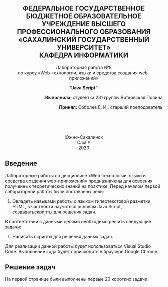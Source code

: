 <p></p>

<h2 align="center">ФЕДЕРАЛЬНОЕ ГОСУДАРСТВЕННОЕ БЮДЖЕТНОЕ ОБРАЗОВАТЕЛЬНОЕ УЧРЕЖДЕНИЕ ВЫСШЕГО ПРОФЕССИОНАЛЬНОГО ОБРАЗОВАНИЯ <br> «САХАЛИНСКИЙ ГОСУДАРСТВЕННЫЙ УНИВЕРСИТЕТ» <br> КАФЕДРА ИНФОРМАТИКИ </h2>
<p align="center">Лабораторная работа №8 <br>
по курсу «Web-технологии, языки и средства создания web-приложений» 

<p align="center"><b>"Java Script"</b><p>
<p align="right"><b>Выполнила: </b> студентка 231 группы Витковская Полина</p>
<p  align="right"><b>Принял: </b> Соболев Е. И., старший преподователь</p>
<br>
<br>
<br>
<p align="center">Южно-Сахалинск <br> СахГУ <br> 2023</p>
<h2> Введение </h2>
<p>Лабораторные работы по дисциплине «Web-технологии, языки и средства создания web-приложений» предназначены для освоения полученных теоретических знаний на практике. Перед началом первой лабораторной работы были поставлены цели: <br>
<ol>
  <li>Овладеть навыками работы с языком гипертекстовой разметки HTML, в частности научиться основам Java Script, создаватьскрипты для решения задач.
</ol>
В соответствии с данными целями необходимо решить следующие задачи:
<ol>
   <li> Написать скрипты для решения данных задач.
   </ol>
Для реализации данной работы будет использоваться Visual Studio Code. Выполнение кода будет происходить в браузере Google Chrome.
</p>
<h2>Решение задач</h2>
<p>На первой странице были выполнены первые 20 коротких задачи: </p>
<code>
    <script>
    //1
    if (true) console.log(1);
    if(false) console.log(2);
    //2
    let m,n;
    m=Math.floor(Math.random()*100);
    console.log("m="+m);
    if(m>50) {n="big";}
    else {n="small";}
    console.log(n);
    //3
    console.log("ответ:8")
    //4

    let i=45;
    while(i<68)
    {console.log(i++)}
    //5
    let a=45;
    while (a<=670)
    {
        if(a%10==0) {console.log(a);}
        a++;
    }
    //6
    for (let i=45;i<68;i++)
    {console.log(i);}
    for(let i=45;i<=670;i++)
    {
        if(i%10==0) {console.log(i);}
    }
    //7
    let num=Math.floor(Math.random()*3);
    console.log(num);
    switch(num) 
    {
        case 0:console.log("ноль"); break;
        case 1:console.log("один"); break;
        case 2:console.log("два"); break;
        case 3: console.log("три"); break;
    }
    //8
    for (let i=0;i<=10;i++)
    {document.write('<img src=url(https://avatars.dzeninfra.ru/get-zen_doc/34175/pub_5cea2361585c2f00b5c9cb0b_5cea310a752e5b00b25b9c01/scale_1200)>')}
    //9
    let size=120;
    let unit="Кб";

    switch (unit)
    {
        case "Кб":console.log(size*1024);break;
        case "Мб":console.log(size*1024*1024);break;
        case "Гб":console.log(size*1024*1024*1024);break;
    }
    //10
    let mounth=4;
    let table = '<table><tr><th>пн</th><th>вт</th><th>ср</th><th>чт</th><th>пт</th><th>сб</th><th>вс</th></tr><tr>';
        for (let i = 0; i < 5; i++) {
            table += '<td></td>';
        }
    for(let i=1;i<=30;i++)
            {
                table+='<td>' + i + '</td>';
                if(i==2|i==9|i==16|i==23|i==30) {table += '</tr><tr>';}
            }

        table += '</tr></table>';

    calendar.innerHTML = table;
    //11
    function hello1() {return "Привет, js!"}
    console.log(hello1());
    //12
    function hello2(name) 
    {
        if(name !=null) {return "привет, "+name;}
        else return "привет, гость";
    }
    console.log(hello2("Полина"));
    console.log(hello2());
    //13
    function mul(x,y)
    {return x*y}
    console.log(mul(5,2));
    //14
    function repeat(str,n)
    {
        
        for(let i=1;i<n;i++)
        {str+=str;}
        return str;
    }
    console.log(repeat("meow",2))
    //15
    function rgb(r,g,b)
    {
        let a,d,c;
        if (r!=null) {a=r;} else {a=0;}
        if (g!=null) {d=g;} else {d=0;}
        if (b!=null) {c=b;} else {c=0;}
        return "rgb("+a+","+d+","+c+")"
    }
    console.log(rgb(1,2));
    //16
    function abg() 
    {
        let S=0;
        let i=0;
        while (arguments[i]!=null)
        {
            S+=arguments[i];
            i++;
        }
        return(S/i);
    }
    console.log(abg(2,3,1,8));
    //17
    function m1(a, b)
    {
        return mul(a, b);
    }
    
    function mul(a, b)
    {
        return a*b;
    }
    
    console.log(m1(8, 4));
    //18
    function operation(m,n,o)
    {
        switch (o)
        {
            case '+':return(m+n);break;
            case '-':return(m-n);break;
            case '/':return(m/n);break;
            case '*':return(m*n);break;
            default: return "error";break;
        }
    }
    console.log(operation(8, 4,'*'));
    //19
    function addN(n) {
        return function (b) {
            return n + b;
        };
    }
    //20
    function words(n)
    {
        if(n<9||n>19)
        {
            if (n%100/10==1) {return n+" Товаров";}
            if (n%10==1) {return n+" Товар";}
            if (n%10==2 || n%10==3 || n%10==4) {return n+" Товарa";}
            return n+" Товаров";
        } 
        else return n+" товаров"
    }
    console.log(words(12));
    console.log(words(22));
    </script>
</code>
<p>На второй странице были выполнены задачи с ресурса codewars.com:</p>
<code>

</code>
<h2>Вывод</h2>
<p>В ходе лабораторной работы были изучены элементы языка Java script. Были рассмотрены способы задания переменных, операций над ними, была проведена работа с циклами и функциями. Результатом лабораторной работы является два сайта с решенными задачами.</p>
